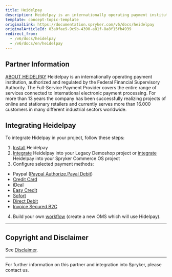 ```yaml
---
title: Heidelpay
description: Heidelpay is an internationally operating payment institution, authorized and regulated by the Federal Financial Supervisory Authority.
template: concept-topic-template
originalLink: https://documentation.spryker.com/v6/docs/heidelpay
originalArticleId: 03a0fae9-9c9b-4390-a81f-8a8f15fb4939
redirect_from:
  - /v6/docs/heidelpay
  - /v6/docs/en/heidelpay
---
```


## Partner Information

[ABOUT HEIDELPAY](https://www.heidelpay.de/) 
Heidelpay is an internationally operating payment institution, authorized and regulated by the Federal Financial Supervisory Authority. The Full-Service Payment Provider covers the entire range of services connected to international electronic payment processing. For more than 13 years the company has been successfully realizing projects of online and stationary retailers and currently serves more than 16.000 customers in many different industrial sectors worldwide. 

## Integrating Heidelpay

To integrate Hidelpay in your project, follow these steps:

1. [Install](/docs/scos/dev/technology-partners/202009.0/payment-partners/heidelpay/heidelpay-installation.html) Heidelpay
2. [Integrate](https://documentation.spryker.com/v6/docs/heidelpay-integration) Heidelpay into your Legacy Demoshop project or [integrate](https://documentation.spryker.com/v6/docs/heidelpay-integration-scos)  Heidelpay into your Spryker Commerce OS project
3. Configure selected payment methods:

  - Paypal ([Paypal Authorize](/docs/scos/dev/technology-partners/202009.0/payment-partners/heidelpay/heidelpay-payment-methods/heidelpay-paypal-authorize.html),[Payal Debit](/docs/scos/dev/technology-partners/202009.0/payment-partners/heidelpay/heidelpay-payment-methods/heidelpay-paypal-debit-workflow.html))
  - [Credit Card](/docs/scos/dev/technology-partners/202009.0/payment-partners/heidelpay/heidelpay-payment-methods/heidelpay-credit-card-secure.html)
  - [iDeal](/docs/scos/dev/technology-partners/202009.0/payment-partners/heidelpay/heidelpay-payment-methods/heidelpay-ideal.html)
  - [Easy Credit](/docs/scos/dev/technology-partners/202009.0/payment-partners/heidelpay/heidelpay-payment-methods/heidelpay-easy-credit.html)
  - [Sofort](/docs/scos/dev/technology-partners/202009.0/payment-partners/heidelpay/heidelpay-payment-methods/heidelpay-sofort-online-transfer.html)
  - [Direct Debit](/docs/scos/dev/technology-partners/202009.0/payment-partners/heidelpay/heidelpay-payment-methods/heidelpay-direct-debit.html)
  - [Invoice Secured B2C](/docs/scos/dev/technology-partners/202009.0/payment-partners/heidelpay/heidelpay-payment-methods/heidelpay-invoice-secured-b2c.html)

4. Build your own [workflow](/docs/scos/dev/technology-partners/202009.0/payment-partners/heidelpay/technical-details-and-howtos/heidelpay-oms-workflow.html) (create a new OMS which will use Hidelpay). 
---

## Copyright and Disclaimer

See [Disclaimer](https://github.com/spryker/spryker-documentation).

---
For further information on this partner and integration into Spryker, please contact us.

<div class="hubspot-form js-hubspot-form" data-portal-id="2770802" data-form-id="163e11fb-e833-4638-86ae-a2ca4b929a41" id="hubspot-1"></div>
